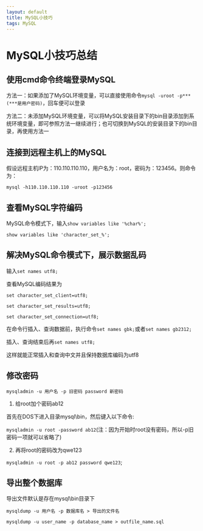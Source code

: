 ```yaml
---
layout: default
title: MySQL小技巧
tags: MySQL
---
```


# MySQL小技巧总结

## 使用cmd命令终端登录MySQL

方法一：如果添加了MySQL环境变量，可以直接使用命令`mysql -uroot -p***(***是用户密码)`，回车便可以登录

方法二：未添加MySQL环境变量，可以将MySQL安装目录下的bin目录添加到系统环境变量，即可参照方法一继续进行；也可切换到MySQL的安装目录下的bin目录，再使用方法一

## 连接到远程主机上的MySQL

假设远程主机IP为：110.110.110.110，用户名为：root，密码为：123456。则命令为：

`mysql -h110.110.110.110 -uroot -p123456`

## 查看MySQL字符编码

MySQL命令模式下，输入`show variables like '%char%';`

`show variables like 'character_set_%';`

## 解决MySQL命令模式下，展示数据乱码

输入`set names utf8;`

查看MySQL编码结果为

~~~
set character_set_client=utf8;

set character_set_results=utf8;

set character_set_connection=utf8;
~~~

在命令行插入、查询数据前，执行命令`set names gbk;`或者`set names gb2312;`

插入、查询结束后再`set names utf8;`

这样就能正常插入和查询中文并且保持数据库编码为utf8

## 修改密码

`mysqladmin -u 用户名 -p 旧密码 password 新密码`

1. 给root加个密码ab12

首先在DOS下进入目录mysql\bin，然后键入以下命令:

`mysqladmin -u root -password ab12`(注：因为开始时root没有密码，所以-p旧密码一项就可以省略了)

2. 再将root的密码改为qwe123

`mysqladmin -u root -p ab12 password qwe123`;

## 导出整个数据库

导出文件默认是存在mysql\bin目录下

`mysqldump -u 用户名 -p 数据库名 > 导出的文件名`

`mysqldump -u user_name -p database_name > outfile_name.sql`